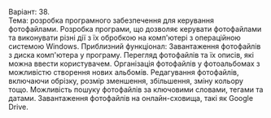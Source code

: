 Варіант: 38. <br>
Тема: розробка програмного забезпечення для керування фотофайлами. Розробка програми, що дозволяє керувати фотофайлами та виконувати різні дії з їх обробкою на комп'ютері з операційною системою Windows.
Приблизний функціонал:
Завантаження фотофайлів з диска комп'ютера у програму.
Перегляд фотофайлів та їх описів, які можна ввести користувачем.
Організація фотофайлів у фотоальбомах з можливістю створення нових альбомів.
Редагування фотофайлів, включаючи обрізку, розмір зменшення, збільшення, зміну кольору тощо.
Можливість пошуку фотофайлів за ключовими словами, тегами та датами.
Завантаження фотофайлів на онлайн-сховища, такі як Google Drive.
